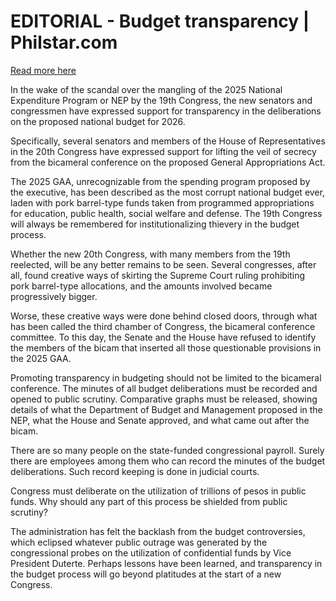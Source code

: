 # EDITORIAL - Budget transparency | Philstar.com

[Read more here](https://www.philstar.com/opinion/2025/07/01/2454538/editorial-budget-transparency)

In the wake of the scandal over the mangling of the 2025 National Expenditure Program or NEP by the 19th Congress, the new senators and congressmen have expressed support for transparency in the deliberations on the proposed national budget for 2026.

Specifically, several senators and members of the House of Representatives in the 20th Congress have expressed support for lifting the veil of secrecy from the bicameral conference on the proposed General Appropriations Act.

The 2025 GAA, unrecognizable from the spending program proposed by the executive, has been described as the most corrupt national budget ever, laden with pork barrel-type funds taken from programmed appropriations for education, public health, social welfare and defense. The 19th Congress will always be remembered for institutionalizing thievery in the budget process.

Whether the new 20th Congress, with many members from the 19th reelected, will be any better remains to be seen. Several congresses, after all, found creative ways of skirting the Supreme Court ruling prohibiting pork barrel-type allocations, and the amounts involved became progressively bigger.

Worse, these creative ways were done behind closed doors, through what has been called the third chamber of Congress, the bicameral conference committee. To this day, the Senate and the House have refused to identify the members of the bicam that inserted all those questionable provisions in the 2025 GAA.

Promoting transparency in budgeting should not be limited to the bicameral conference. The minutes of all budget deliberations must be recorded and opened to public scrutiny. Comparative graphs must be released, showing details of what the Department of Budget and Management proposed in the NEP, what the House and Senate approved, and what came out after the bicam.

There are so many people on the state-funded congressional payroll. Surely there are employees among them who can record the minutes of the budget deliberations. Such record keeping is done in judicial courts.

Congress must deliberate on the utilization of trillions of pesos in public funds. Why should any part of this process be shielded from public scrutiny?

The administration has felt the backlash from the budget controversies, which eclipsed whatever public outrage was generated by the congressional probes on the utilization of confidential funds by Vice President Duterte. Perhaps lessons have been learned, and transparency in the budget process will go beyond platitudes at the start of a new Congress.